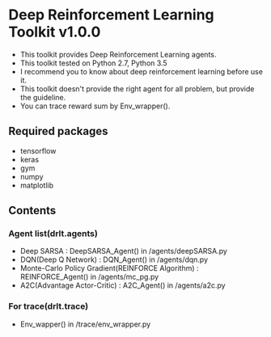 # Deep Reinforcement Learning Toolkit v1.0.0
* This toolkit provides Deep Reinforcement Learning agents.
* This toolkit tested on Python 2.7, Python 3.5
* I recommend you to know about deep reinforcement learning before use it.
* This toolkit doesn't provide the right agent for all problem, but provide the guideline.
* You can trace reward sum by Env_wrapper().
  
  
  
  
  
## Required packages
* tensorflow
* keras
* gym
* numpy
* matplotlib

## Contents
### Agent list(drlt.agents)
* Deep SARSA : DeepSARSA_Agent() in /agents/deepSARSA.py
* DQN(Deep Q Network) : DQN_Agent() in /agents/dqn.py
* Monte-Carlo Policy Gradient(REINFORCE Algorithm) : REINFORCE_Agent() in /agents/mc_pg.py
* A2C(Advantage Actor-Critic) : A2C_Agent() in /agents/a2c.py

### For trace(drlt.trace)
* Env_wapper() in /trace/env_wrapper.py

